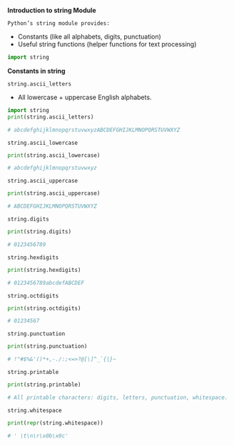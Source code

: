**Introduction to string Module**

`Python’s string module provides:`

- Constants (like all alphabets, digits, punctuation)
- Useful string functions (helper functions for text processing)
```python
import string
```
**Constants in string**

`string.ascii_letters`
- All lowercase + uppercase English alphabets.
```python
import string
print(string.ascii_letters)  

# abcdefghijklmnopqrstuvwxyzABCDEFGHIJKLMNOPQRSTUVWXYZ
```
`string.ascii_lowercase`
```python
print(string.ascii_lowercase)  

# abcdefghijklmnopqrstuvwxyz
```
`string.ascii_uppercase`
```python
print(string.ascii_uppercase) 

# ABCDEFGHIJKLMNOPQRSTUVWXYZ
```
`string.digits`
```python
print(string.digits)  

# 0123456789
```
`string.hexdigits`
```python
print(string.hexdigits)  

# 0123456789abcdefABCDEF
```
`string.octdigits`
```python
print(string.octdigits)  

# 01234567
```
`string.punctuation`
```python
print(string.punctuation)  

# !"#$%&'()*+,-./:;<=>?@[\]^_`{|}~
```

`string.printable`
```python
print(string.printable)

# All printable characters: digits, letters, punctuation, whitespace.
```
`string.whitespace`
```python
print(repr(string.whitespace))  

# ' \t\n\r\x0b\x0c'
```